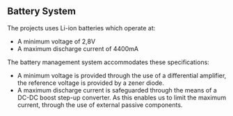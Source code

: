 ## Battery System

The projects uses Li-ion batteries which operate at:

* A minimum voltage of 2,8V
* A maximum discharge current of 4400mA

The battery management system accommodates these specifications:

* A minimum voltage is provided through the use of a differential             amplifier, the reference voltage is provided by a zener diode.
* A maximum discharge current is safeguarded through the means of a DC-DC boost step-up converter. As this enables us to limit the maximum current, through the use of external passive components.

